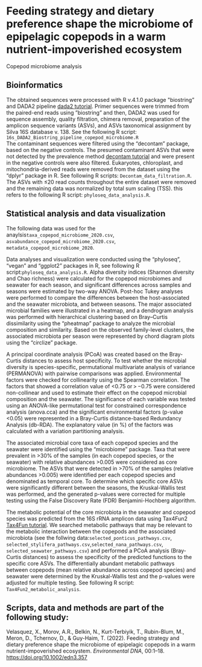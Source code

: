 # Feeding strategy and dietary preference shape the microbiome of epipelagic copepods in a warm nutrient-impoverished ecosystem
Copepod microbiome analysis

## Bioinformatics
The obtained sequences were processed with R v.4.1.0 package "biostring” and DADA2 pipeline [dada2 tutorial](https://benjjneb.github.io/dada2/tutorial_1_8.html). Primer sequences were trimmed from the paired-end reads using ”biostring” and then, DADA2 was used for sequence assembly, quality filtration, chimera removal, preparation of the amplicon sequence variants (ASVs), and ASVs taxonomical assignment by Silva 16S database v. 138. See the following R script: `16s_DADA2_Biostring_pipeline_copepod_microbiome.R`  
The contaminant sequences were filtered using the “decontam” package, based on the negative controls. The presumed contaminant ASVs that were not detected by the prevalence method [decontam tutorial](https://benjjneb.github.io/decontam/vignettes/decontam_intro.html) and were present in the negative controls were also filtered. Eukaryotes, chloroplast, and mitochondria-derived reads were removed from the dataset using the “dplyr” package in R. See following R scripts: `Decontam_data_filtration.R`. The ASVs with ≤20 read counts throughout the entire dataset were removed and the remaining data was normalized by total sum scaling (TSS). this refers to the following R script: `phyloseq_data_analysis.R`. 


## Statistical analysis and data visualization
The following data was used for the anaylsis`taxa_copepod_microbiome_2020.csv`, `asvabundance_copepod_microbiome_2020.csv`, `metadata_copepod_microbiome_2020`. 

Data analyses and visualization were conducted using the “phyloseq”, “vegan” and “ggplot2” packages in R, see following R script:`phyloseq_data_analysis.R`. 
Alpha diversity indices (Shannon diversity and Chao richness) were calculated for the copepod microbiomes and seawater for each season, and significant differences across samples and seasons were estimated by two-way ANOVA. Post-hoc Tukey analyses were performed to compare the differences between the host-associated and the seawater microbiota, and between seasons. The major associated microbial families were illustrated in a heatmap, and a dendrogram analysis was performed with hierarchical clustering based on Bray–Curtis dissimilarity using the “pheatmap” package to analyze the microbial composition and similarity. Based on the observed family-level clusters, the associated microbiota per season were represented by chord diagram plots using the “circlize” package.

A principal coordinate analysis (PCoA) was created based on the Bray-Curtis distances to assess host specificity. To test whether the microbial diversity is species-specific, permutational multivariate analysis of variance (PERMANOVA) with pairwise comparisons was applied. Environmental factors were checked for collinearity using the Spearman correlation. The factors that showed a correlation value of <0.75 or > −0.75 were considered non-collinear and used to estimate their effect on the copepod microbial composition and the seawater. The significance of each variable was tested using an ANOVA-like permutational test for constrained correspondence analysis (anova.cca) and the significant environmental factors (p-value <0.05) were represented in a Bray-Curtis distance-based Redundancy Analysis (db-RDA). The explanatory value (in %) of the factors was calculated with a variation partitioning analysis.

The associated microbial core taxa of each copepod species and the seawater were identified using the “microbiome” package. Taxa that were prevalent in >30% of the samples (in each copepod species, or the seawater) with relative abundances >0.005 were considered as core microbiome. The ASVs that were detected in >70% of the samples (relative abundances >0.005) were identified per each copepod species and denominated as temporal core. To determine which specific core ASVs were significantly different between the seasons, the Kruskal-Wallis test was performed, and the generated p-values were corrected for multiple testing using the False Discovery Rate (FDR) Benjamini-Hochberg algorithm.

The metabolic potential of the core microbiota in the seawater and copepod species was predicted from the 16S rRNA amplicon data using Tax4Fun2 [Tax4Fun tutorial](https://github.com/bwemheu/Tax4Fun2). We searched metabolic pathways that may be relevant to the metabolic interaction between the copepods and the associated microbiota (see the follwing data:`selected_ponticus_pathways.csv`, `selected_stylifera_pathways.csv`,`selected_nana_pathways.csv`, `selected_seawater_pathways.csv`) and performed a PCoA analysis (Bray-Curtis distances) to assess the specificity of the predicted functions to the specific core ASVs. The differentially abundant metabolic pathways between copepods (mean relative abundance across copepod species) and seawater were determined by the Kruskal-Wallis test and the p-values were adjusted for multiple testing. See following R script: `Tax4Fun2_metabolic_analysis`. 

## Scripts, data and methods are part of the following study:
Velasquez, X., Morov, A.R., Belkin, N., Kurt-Terbiyik, T., Rubin-Blum, M., Meron, D., Tchernov, D., & Guy-Haim, T. (2022). Feeding strategy and dietary preference shape the microbiome of epipelagic copepods in a warm nutrient-impoverished ecosystem. *Environmental DNA*, 00:1–18. https://doi.org/10.1002/edn3.357



